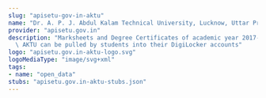 ```yaml
---
slug: "apisetu-gov-in-aktu"
name: "Dr. A. P. J. Abdul Kalam Technical University, Lucknow, Uttar Pradesh"
provider: "apisetu.gov.in"
description: "Marksheets and Degree Certificates of academic year 2017-18 issued by\
  \ AKTU can be pulled by students into their DigiLocker accounts"
logo: "apisetu.gov.in-aktu-logo.svg"
logoMediaType: "image/svg+xml"
tags:
- name: "open_data"
stubs: "apisetu.gov.in-aktu-stubs.json"
---
```

